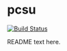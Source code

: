 pcsu
====

[![Build Status](https://travis-ci.org/eestrada/pcsu.svg?branch=master)](https://travis-ci.org/eestrada/pcsu)

README text here.
